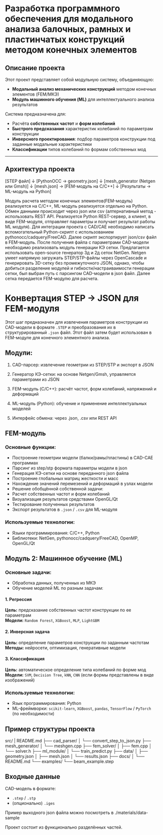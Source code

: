 # Разработка программного обеспечения для модального анализа балочных, рамных и пластинчатых конструкций методом конечных элементов

## Описание проекта

Этот проект представляет собой модульную систему, объединяющую:

- **Модальный анализ механических конструкций** методом конечных элементов (FEM/МКЭ)
- **Модуль машинного обучения (ML)** для интеллектуального анализа результатов

Система предназначена для:
- Расчёта **собственных частот** и **форм колебаний**
- **Быстрого предсказания** характеристик колебаний по параметрам конструкции
- **Инверсного проектирования**: подбор параметров конструкции под заданные модальные характеристики
- **Классификации** типов колебаний по формам собственных мод

---

## Архитектура проекта

[STEP файл]
     ↓
[PythonOCC → geometry.json]
     ↓
[mesh_generator (Netgen или Gmsh)]
     ↓
[mesh.json] → [FEM-модуль на C/C++]
     ↓
[Результаты → ML-модуль на Python]

Модуль расчета методом конечных элементов(FEM-модуль) реализуется на C/C++, ML-модуль реализуется отдельно на Python. Обмен данными происходит через json или csv (алтернативный метод - использовать REST API. Реализуется Python REST-сервер, а клиент, в виде FEM-модуля, отправляет параметры и получает результат работы ML модуля). Для интеграции проекта с CAD/CAE необходимо написать вспомогательный Python-скрипт с использованием pythonocc/cadquery/FreeCAD. Далее скрипт экспортирует json/csv файл в FEM-модуль. После получения файла с параметрами CAD-модели необходимо реализовать модуль генерации КЭ сетки. Предлагается использовать open-source генератор 3д и 2д сеток NetGen. Netgen умеет напрямую загружать STEP/STP-файлы через OpenCascade и генерировать 3D-сетку без промежуточного JSON, однако, чтобы добиться разделение модулей и гибкости/настраиваимости генерации сетки, был выбран путь с парсингом CAD-модели в json файл. Далее сетка передается FEM-модулю для расчета.


# Конвертация STEP → JSON для FEM-модуля

Этот шаг предназначен для извлечения параметров конструкции из CAD-модели в формате `.STEP` и преобразования их в структурированный `.json` файл. Этот файл затем будет использован в FEM-модуле для конечного элементного анализа.

## Модули:

1. CAD-парсер: извлечение геометрии из STEP/STP и экспорт в JSON

2. Генератор КЭ-сетки: на основе Netgen/Gmsh, управляется параметрами из JSON

3. FEM-модуль (C/C++): расчёт частот, форм колебаний, напряжений и деформаций

4. ML-модуль (Python): обучение и применение интеллектуальных моделей

5. Интерфейс обмена: через .json, .csv или REST API

## FEM-модуль

### Основные функции:
- Построение геометрии модели (балки/рамы/пластины) в CAD-CAE программах
- Парсинг из step/stp формата параметры модели в json
- Генерация КЭ-сетки на основе переданного json файла
- Построение глобальных матриц жесткости и масс
- Нахождение значений перемезений и деформаций в узлах модели
- Решение обобщённой собственной задачи:
- Расчет собственных частот и форм колебаний
- Визуализация результатов средствами OpenGL/Qt
- Тестирование полученных результатов 
- Экспорт результатов в `.json` / `.csv` для ML-модуля

### Используемые технологии:
- Языки программирования: C/C++, Python
- Библиотеки: NetGen, pythonocc/cadquery/FreeCAD, OpenMP, OpenGL/Qt


## Модуль 2: Машинное обучение (ML)

### Основные задачи:
- Обработка данных, полученных из МКЭ
- Обучение моделей ML по разным задачам:

#### 1. Регрессия
**Цель:** предсказание собственных частот конструкции по ее параметрам  
**Модели:** `Random Forest`, `XGBoost`, `MLP`, `LightGBM`

#### 2. Инверсная задача
**Цель:** определение параметров конструкции по заданным частотам  
**Методы:** нейросети, оптимизация, генеративные модели

#### 3. Классификация
**Цель:** автоматическое определение типа колебаний по форме мод  
**Модели:** `SVM`, `Decision Tree`, `kNN`, `CNN` (если формы представлены в виде изображений)

### Используемые технологии:
- Язык программирования: Python
- ML-фреймворки: `scikit-learn`, `XGBoost`, `pandas`, `TensorFlow` / `PyTorch` (по необходимости)

## Пример структуры проекта

src/
| README.md
├── cad_parser/
│   └── convert_step_to_json.py
├── mesh_generator/
│   └── meshgen.cpp
├── fem_solver/
│   ├── fem.cpp
│   └── solver.h
├── ml_module/
│   └── train_predict.py
├── data/
│   ├── geometry.json
│   ├── mesh.json
│   └── results.json
├── docs/
│   └── README.md
└── examples/
    └── beam_example.step

## Входные данные

CAD-модель в формате:
- `.step` / `.stp`
- (опционально) `.iges`

Пример выходного json файла можно посмотреть в ./materials/data-sample

Проект состоит из функционально разделённых частей.